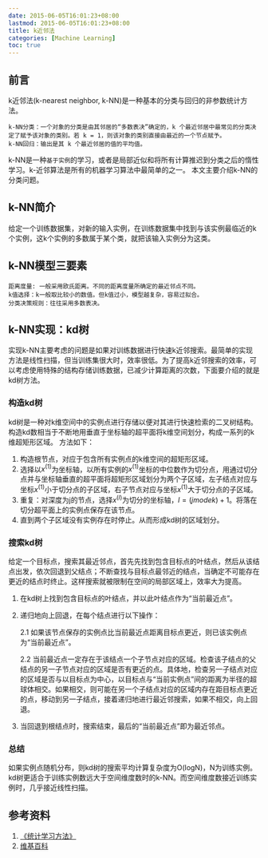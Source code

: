```yaml
---
date: 2015-06-05T16:01:23+08:00
lastmod: 2015-06-05T16:01:23+08:00
title: k近邻法
categories: [Machine Learning]
toc: true
---
```


## 前言
k近邻法(k-nearest neighbor, k-NN)是一种基本的分类与回归的非参数统计方法。

```
k-NN分类：一个对象的分类是由其邻居的“多数表决”确定的，k 个最近邻居中最常见的分类决定了赋予该对象的类别。若 k = 1，则该对象的类别直接由最近的一个节点赋予。
k-NN回归：输出是其 k 个最近邻居的值的平均值。
```
k-NN是一种`基于实例`的学习，或者是局部近似和将所有计算推迟到分类之后的惰性学习。k-近邻算法是所有的机器学习算法中最简单的之一。
本文主要介绍k-NN的分类问题。

<!-- more -->

## k-NN简介
给定一个训练数据集，对新的输入实例，在训练数据集中找到与该实例最临近的k个实例，这k个实例的多数属于某个类，就把该输入实例分为这类。

## k-NN模型三要素
```
距离度量: 一般采用欧氏距离。不同的距离度量所确定的最近邻点不同。
k值选择：k一般取比较小的数值。但k值过小，模型越复杂，容易过拟合。
分类决策规则：往往采用多数表决。
```

## k-NN实现：kd树
实现k-NN主要考虑的问题是如果对训练数据进行快速k近邻搜索。最简单的实现方法是线性扫描，但当训练集很大时，效率很低。为了提高k近邻搜索的效率，可以考虑使用特殊的结构存储训练数据，已减少计算距离的次数，下面要介绍的就是kd树方法。

### 构造kd树
kd树是一种对k维空间中的实例点进行存储以便对其进行快速检索的二叉树结构。构造kd数相当于不断地用垂直于坐标轴的超平面将k维空间划分，构成一系列的k维超矩形区域。
方法如下：

1. 构造根节点，对应于包含所有实例点的k维空间的超矩形区域。
2. 选择以$x^{(1)}$为坐标轴，以所有实例的$x^{(1)}$坐标的中位数作为切分点，用通过切分点并与坐标轴垂直的超平面将超矩形区域划分为两个子区域，左子结点对应与坐标$x^{(1)}$小于切分点的子区域，右子节点对应与坐标$x^{(1)}$大于切分点的子区域。
3. 重复：对深度为j的节点，选择$x^{(l)}$为切分的坐标轴，$l=(j mode k) + 1$。将落在切分超平面上的实例点保存在该节点。
4. 直到两个子区域没有实例存在时停止。从而形成kd树的区域划分。

### 搜索kd树
给定一个目标点，搜索其最近邻点，首先先找到包含目标点的叶结点，然后从该结点出发，依次回退到父结点；不断查找与目标点最邻近的结点，当确定不可能存在更近的结点时终止。这样搜索就被限制在空间的局部区域上，效率大为提高。

1. 在kd树上找到包含目标点的叶结点，并以此叶结点作为“当前最近点”。
2. 递归地向上回退，在每个结点进行以下操作：

    2.1 如果该节点保存的实例点比当前最近点距离目标点更近，则已该实例点为“当前最近点”。

    2.2 当前最近点一定存在于该结点一个子节点对应的区域。检查该子结点的父结点的另一子节点对应的区域是否有更近的点。具体地，检查另一子结点对应的区域是否与以目标点为中心，以目标点与“当前实例点”间的距离为半径的超球体相交。如果相交，则可能在另一个子结点对应的区域内存在距目标点更近的点，移动到另一子结点，接着递归地进行最近邻搜索，如果不相交，向上回退。

3. 当回退到根结点时，搜索结束，最后的“当前最近点”即为最近邻点。

### 总结
如果实例点随机分布，则kd树的搜索平均计算复杂度为O(logN)，N为训练实例。kd树更适合于训练实例数远大于空间维度数时的k-NN。而空间维度数接近训练实例时，几乎接近线性扫描。

## 参考资料
1. [《统计学习方法》](https://book.douban.com/subject/10590856/)
2. [维基百科](https://zh.wikipedia.org/wiki/%E6%9C%80%E8%BF%91%E9%84%B0%E5%B1%85%E6%B3%95)



